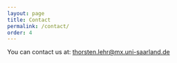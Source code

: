 ```yaml
---
layout: page
title: Contact
permalink: /contact/
order: 4
---
```


You can contact us at: [thorsten.lehr@mx.uni-saarland.de](mailto:thorsten.lehr@mx.uni-saarland.de)